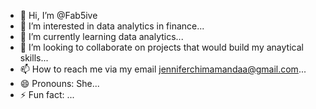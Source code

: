 - 👋 Hi, I’m @Fab5ive
- 👀 I’m interested in data analytics in finance...
- 🌱 I’m currently learning data analytics...
- 💞️ I’m looking to collaborate on projects that would build my anaytical skills...
- 📫 How to reach me via my email jenniferchimamandaa@gmail.com...
- 😄 Pronouns: She...
- ⚡ Fun fact: ...

<!---
Fab5ive/Fab5ive is a ✨ special ✨ repository because its `README.md` (this file) appears on your GitHub profile.
You can click the Preview link to take a look at your changes.
--->

